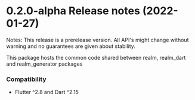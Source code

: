 0.2.0-alpha Release notes (2022-01-27)
=============================================================

Notes: This release is a prerelease version. All API's might change without warning and no guarantees are given about stability. 

This package hosts the common code shared between realm, realm_dart and realm_generator packages

### Compatibility
* Flutter ^2.8 and Dart ^2.15